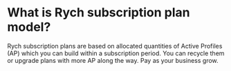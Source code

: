 # What is Rych subscription plan model?
 
Rych subscription plans are based on allocated quantities of  Active Profiles (AP) which you can build within a subscription period. You can recycle them or upgrade plans with more AP along the way. Pay as your business grow.
